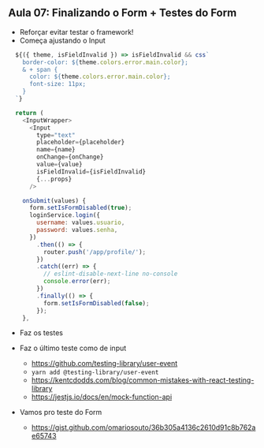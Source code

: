 ## Aula 07: Finalizando o Form + Testes do Form


- Reforçar evitar testar o framework!
- Começa ajustando o Input
```js
  ${({ theme, isFieldInvalid }) => isFieldInvalid && css`
    border-color: ${theme.colors.error.main.color};
    & + span {
      color: ${theme.colors.error.main.color};
      font-size: 11px;
    }
  `}
```
```js
  return (
    <InputWrapper>
      <Input
        type="text"
        placeholder={placeholder}
        name={name}
        onChange={onChange}
        value={value}
        isFieldInvalid={isFieldInvalid}
        {...props}
      />
```
```js
    onSubmit(values) {
      form.setIsFormDisabled(true);
      loginService.login({
        username: values.usuario,
        password: values.senha,
      })
        .then(() => {
          router.push('/app/profile/');
        })
        .catch((err) => {
          // eslint-disable-next-line no-console
          console.error(err);
        })
        .finally(() => {
          form.setIsFormDisabled(false);
        });
    },
```
  - Faz os testes
  - Faz o último teste como de input 
    - https://github.com/testing-library/user-event
    - `yarn add @testing-library/user-event`
    - https://kentcdodds.com/blog/common-mistakes-with-react-testing-library
    - https://jestjs.io/docs/en/mock-function-api

- Vamos pro teste do Form
  - https://gist.github.com/omariosouto/36b305a4136c2610d91c8b762ae65743